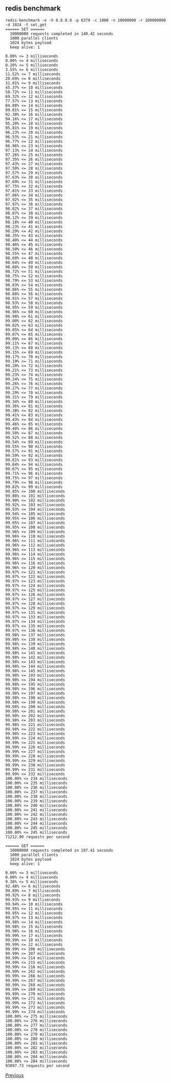 redis benchmark
--

    redis-benchmark -e -h 0.0.0.0 -p 6379 -c 1000 -n 10000000 -r 100000000 -d 1024 -t set,get
    ====== SET ======
      10000000 requests completed in 140.42 seconds
      1000 parallel clients
      1024 bytes payload
      keep alive: 1

    0.00% <= 3 milliseconds
    0.00% <= 4 milliseconds
    0.20% <= 5 milliseconds
    3.55% <= 6 milliseconds
    11.52% <= 7 milliseconds
    20.69% <= 8 milliseconds
    31.81% <= 9 milliseconds
    45.37% <= 10 milliseconds
    58.72% <= 11 milliseconds
    69.32% <= 12 milliseconds
    77.57% <= 13 milliseconds
    84.08% <= 14 milliseconds
    89.01% <= 15 milliseconds
    92.30% <= 16 milliseconds
    94.16% <= 17 milliseconds
    95.20% <= 18 milliseconds
    95.81% <= 19 milliseconds
    96.23% <= 20 milliseconds
    96.53% <= 21 milliseconds
    96.77% <= 22 milliseconds
    96.96% <= 23 milliseconds
    97.13% <= 24 milliseconds
    97.26% <= 25 milliseconds
    97.35% <= 26 milliseconds
    97.43% <= 27 milliseconds
    97.50% <= 28 milliseconds
    97.57% <= 29 milliseconds
    97.63% <= 30 milliseconds
    97.69% <= 31 milliseconds
    97.75% <= 32 milliseconds
    97.81% <= 33 milliseconds
    97.86% <= 34 milliseconds
    97.92% <= 35 milliseconds
    97.97% <= 36 milliseconds
    98.02% <= 37 milliseconds
    98.07% <= 38 milliseconds
    98.12% <= 39 milliseconds
    98.18% <= 40 milliseconds
    98.23% <= 41 milliseconds
    98.29% <= 42 milliseconds
    98.35% <= 43 milliseconds
    98.40% <= 44 milliseconds
    98.46% <= 45 milliseconds
    98.50% <= 46 milliseconds
    98.55% <= 47 milliseconds
    98.60% <= 48 milliseconds
    98.64% <= 49 milliseconds
    98.68% <= 50 milliseconds
    98.72% <= 51 milliseconds
    98.75% <= 52 milliseconds
    98.79% <= 53 milliseconds
    98.83% <= 54 milliseconds
    98.86% <= 55 milliseconds
    98.88% <= 56 milliseconds
    98.91% <= 57 milliseconds
    98.93% <= 58 milliseconds
    98.95% <= 59 milliseconds
    98.96% <= 60 milliseconds
    98.98% <= 61 milliseconds
    99.00% <= 62 milliseconds
    99.02% <= 63 milliseconds
    99.05% <= 64 milliseconds
    99.07% <= 65 milliseconds
    99.09% <= 66 milliseconds
    99.11% <= 67 milliseconds
    99.13% <= 68 milliseconds
    99.15% <= 69 milliseconds
    99.17% <= 70 milliseconds
    99.19% <= 71 milliseconds
    99.20% <= 72 milliseconds
    99.21% <= 73 milliseconds
    99.23% <= 74 milliseconds
    99.24% <= 75 milliseconds
    99.26% <= 76 milliseconds
    99.27% <= 77 milliseconds
    99.29% <= 78 milliseconds
    99.31% <= 79 milliseconds
    99.34% <= 80 milliseconds
    99.36% <= 81 milliseconds
    99.38% <= 82 milliseconds
    99.41% <= 83 milliseconds
    99.43% <= 84 milliseconds
    99.46% <= 85 milliseconds
    99.48% <= 86 milliseconds
    99.50% <= 87 milliseconds
    99.52% <= 88 milliseconds
    99.54% <= 89 milliseconds
    99.55% <= 90 milliseconds
    99.57% <= 91 milliseconds
    99.59% <= 92 milliseconds
    99.61% <= 93 milliseconds
    99.64% <= 94 milliseconds
    99.67% <= 95 milliseconds
    99.71% <= 96 milliseconds
    99.75% <= 97 milliseconds
    99.79% <= 98 milliseconds
    99.82% <= 99 milliseconds
    99.85% <= 100 milliseconds
    99.88% <= 101 milliseconds
    99.90% <= 102 milliseconds
    99.92% <= 103 milliseconds
    99.93% <= 104 milliseconds
    99.94% <= 105 milliseconds
    99.95% <= 106 milliseconds
    99.95% <= 107 milliseconds
    99.95% <= 108 milliseconds
    99.96% <= 109 milliseconds
    99.96% <= 110 milliseconds
    99.96% <= 111 milliseconds
    99.96% <= 112 milliseconds
    99.96% <= 113 milliseconds
    99.96% <= 114 milliseconds
    99.96% <= 115 milliseconds
    99.96% <= 116 milliseconds
    99.96% <= 120 milliseconds
    99.97% <= 121 milliseconds
    99.97% <= 122 milliseconds
    99.97% <= 123 milliseconds
    99.97% <= 124 milliseconds
    99.97% <= 125 milliseconds
    99.97% <= 126 milliseconds
    99.97% <= 127 milliseconds
    99.97% <= 128 milliseconds
    99.97% <= 129 milliseconds
    99.97% <= 131 milliseconds
    99.97% <= 133 milliseconds
    99.97% <= 134 milliseconds
    99.97% <= 135 milliseconds
    99.97% <= 136 milliseconds
    99.98% <= 137 milliseconds
    99.98% <= 138 milliseconds
    99.98% <= 139 milliseconds
    99.98% <= 140 milliseconds
    99.98% <= 141 milliseconds
    99.98% <= 142 milliseconds
    99.98% <= 143 milliseconds
    99.98% <= 144 milliseconds
    99.98% <= 145 milliseconds
    99.98% <= 193 milliseconds
    99.98% <= 194 milliseconds
    99.98% <= 195 milliseconds
    99.98% <= 196 milliseconds
    99.98% <= 197 milliseconds
    99.98% <= 198 milliseconds
    99.98% <= 199 milliseconds
    99.98% <= 200 milliseconds
    99.98% <= 201 milliseconds
    99.98% <= 202 milliseconds
    99.98% <= 203 milliseconds
    99.98% <= 221 milliseconds
    99.98% <= 222 milliseconds
    99.98% <= 223 milliseconds
    99.99% <= 224 milliseconds
    99.99% <= 225 milliseconds
    99.99% <= 226 milliseconds
    99.99% <= 227 milliseconds
    99.99% <= 228 milliseconds
    99.99% <= 229 milliseconds
    99.99% <= 230 milliseconds
    99.99% <= 231 milliseconds
    99.99% <= 232 milliseconds
    100.00% <= 234 milliseconds
    100.00% <= 235 milliseconds
    100.00% <= 236 milliseconds
    100.00% <= 237 milliseconds
    100.00% <= 238 milliseconds
    100.00% <= 239 milliseconds
    100.00% <= 240 milliseconds
    100.00% <= 241 milliseconds
    100.00% <= 242 milliseconds
    100.00% <= 243 milliseconds
    100.00% <= 244 milliseconds
    100.00% <= 245 milliseconds
    100.00% <= 245 milliseconds
    71212.90 requests per second

    ====== GET ======
      10000000 requests completed in 107.41 seconds
      1000 parallel clients
      1024 bytes payload
      keep alive: 1

    0.00% <= 3 milliseconds
    0.00% <= 4 milliseconds
    9.30% <= 5 milliseconds
    92.48% <= 6 milliseconds
    99.89% <= 7 milliseconds
    99.92% <= 8 milliseconds
    99.93% <= 9 milliseconds
    99.94% <= 10 milliseconds
    99.95% <= 11 milliseconds
    99.95% <= 12 milliseconds
    99.97% <= 13 milliseconds
    99.98% <= 14 milliseconds
    99.98% <= 15 milliseconds
    99.98% <= 16 milliseconds
    99.99% <= 17 milliseconds
    99.99% <= 18 milliseconds
    99.99% <= 22 milliseconds
    99.99% <= 206 milliseconds
    99.99% <= 207 milliseconds
    99.99% <= 214 milliseconds
    99.99% <= 215 milliseconds
    99.99% <= 216 milliseconds
    99.99% <= 262 milliseconds
    99.99% <= 266 milliseconds
    99.99% <= 267 milliseconds
    99.99% <= 268 milliseconds
    99.99% <= 269 milliseconds
    99.99% <= 270 milliseconds
    99.99% <= 271 milliseconds
    99.99% <= 272 milliseconds
    99.99% <= 273 milliseconds
    99.99% <= 274 milliseconds
    100.00% <= 275 milliseconds
    100.00% <= 276 milliseconds
    100.00% <= 277 milliseconds
    100.00% <= 278 milliseconds
    100.00% <= 279 milliseconds
    100.00% <= 280 milliseconds
    100.00% <= 281 milliseconds
    100.00% <= 282 milliseconds
    100.00% <= 283 milliseconds
    100.00% <= 284 milliseconds
    100.00% <= 284 milliseconds
    93097.73 requests per second

[Previous](../index.md)